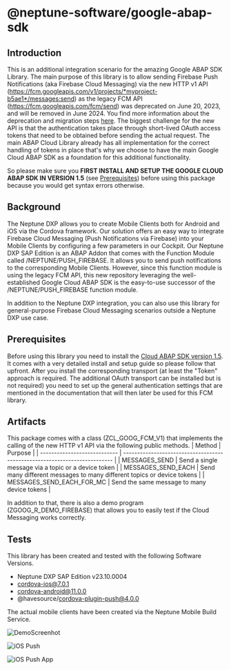 # @neptune-software/google-abap-sdk

## Introduction
This is an additional integration scenario for the amazing Google ABAP SDK Library.
The main purpose of this library is to allow sending Firebase Push Notifications (aka Firebase Cloud Messaging) via the new HTTP v1 API (https://fcm.googleapis.com/v1/projects/*myproject-b5ae1*/messages:send) as the legacy FCM API (https://fcm.googleapis.com/fcm/send) was deprecated on June 20, 2023, and will be removed in June 2024. You find more information about the deprecation and migration steps [here](https://firebase.google.com/docs/cloud-messaging/migrate-v1).
The biggest challenge for the new API is that the authentication takes place through short-lived OAuth access tokens that need to be obtained before sending the actual request. The main ABAP Cloud Library already has all implementation for the correct handling of tokens in place that's why we choose to have the main Google Cloud ABAP SDK as a foundation for this additional functionality.

So please make sure you **FIRST INSTALL AND SETUP THE GOOGLE CLOUD ABAP SDK IN VERSION 1.5** (see [Prerequisites](#Prerequisites)) before using this package because you would get syntax errors otherwise. 

## Background
The Neptune DXP allows you to create Mobile Clients both for Android and iOS via the Cordova framework. Our solution offers an easy way to integrate Firebase Cloud Messaging (Push Notifications via Firebase) into your Mobile Clients by configuring a few parameters in our Cockpit. Our Neptune DXP SAP Edition is an ABAP Addon that comes with the Function Module called /NEPTUNE/PUSH_FIREBASE. It allows you to send push notifications to the corresponding Mobile Clients. However, since this function module is using the legacy FCM API, this new repository leveraging the well-established Google Cloud ABAP SDK is the easy-to-use successor of the /NEPTUNE/PUSH_FIREBASE function module.

In addition to the Neptune DXP integration, you can also use this library for general-purpose Firebase Cloud Messaging scenarios outside a Neptune DXP use case.

## Prerequisites
Before using this library you need to install the [Cloud ABAP SDK version 1.5](https://cloud.google.com/solutions/sap/docs/abap-sdk/latest/all-guides). It comes with a very detailed install and setup guide so please follow that upfront. After you install the corresponding transport (at least the "Token" approach is required. The additional OAuth transport can be installed but is not required) you need to set up the general authentication settings that are mentioned in the documentation that will then later be used for this FCM library.

## Artifacts
This package comes with a class (ZCL_GOOG_FCM_V1) that implements the calling of the new HTTP v1 API via the following public methods.
| Method                       | Purpose                                                                    |
| ---------------------------- | -------------------------------------------------------------------------- |
| MESSAGES_SEND                | Send a single message via a topic or a device token                        |
| MESSAGES_SEND_EACH           | Send many different messages to many different topics or device tokens     |
| MESSAGES_SEND_EACH_FOR_MC    | Send the same message to many device tokens                                |

In addition to that, there is also a demo program (ZGOOG_R_DEMO_FIREBASE) that allows you to easily test if the Cloud Messaging works correctly.

## Tests
This library has been created and tested with the following Software Versions.
* Neptune DXP SAP Edition v23.10.0004
* cordova-ios@7.0.1
* cordova-android@11.0.0
* @havesource/cordova-plugin-push@4.0.0

The actual mobile clients have been created via the Neptune Mobile Build Service.

![DemoScreenhot](./assets/doc_images/demo_program.png)

![iOS Push](./assets/doc_images/ios_push.png)

![iOS Push App](./assets/doc_images/ios_push_app.png)